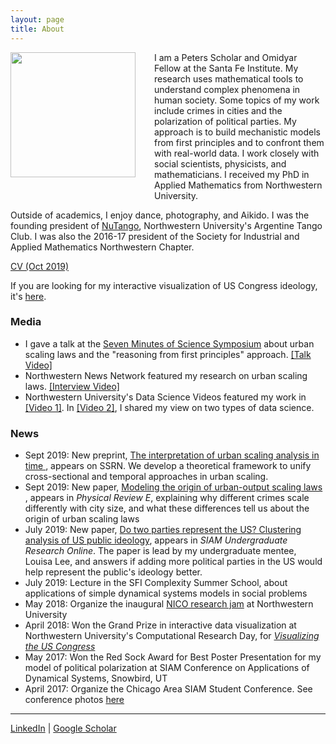 ```yaml
---
layout: page
title: About
---
```


<img style="float: left; margin: 0px 30px 30px 0px;" src="../files/vcyang_photo_1708.jpg" width = "200"/>
I am a Peters Scholar and Omidyar Fellow at the Santa Fe Institute. My research uses mathematical tools to understand complex phenomena in human society. Some topics of my work include crimes in cities and the polarization of political parties. My approach is to build mechanistic models from first principles and to confront them with real-world data. I work closely with social scientists, physicists, and mathematicians. I received my PhD in Applied Mathematics from Northwestern University. 

Outside of academics, I enjoy dance, photography, and Aikido. I was the founding president of [NuTango](http://nutango.wix.com/nutango), Northwestern University's Argentine Tango Club. I was also the 2016-17 president of the Society for Industrial and Applied Mathematics Northwestern Chapter. 

[CV (Oct 2019)](../files/VC_Yang_CV_Oct_2019.pdf)

If you are looking for my interactive visualization of US Congress ideology, it's [here](http://www.vcyang.com/vis_congress/).


### Media 
* I gave a talk at the [Seven Minutes of Science Symposium](http://rsg.northwestern.edu/w2017.html) about urban scaling laws and the "reasoning from first principles" approach. [[Talk Video]](https://www.youtube.com/watch?v=Xs5ewFzNSYI)
* Northwestern News Network featured my research on urban scaling laws. [[Interview Video]](https://youtu.be/eIiNyI5sWuk?t=18m49s)
* Northwestern University's Data Science Videos featured my work in [[Video 1]](https://youtu.be/9lh6TYon0_I). In [[Video 2]](https://youtu.be/5by2WzQVx9U), I shared my view on two types of data science.


### News 
* Sept 2019: New preprint, [The interpretation of urban scaling analysis in time ](https://papers.ssrn.com/sol3/papers.cfm?abstract_id=3459540), appears on SSRN. We develop a theoretical framework to unify cross-sectional and temporal approaches in urban scaling. 
* Sept 2019: New paper, [Modeling the origin of urban-output scaling  laws](https://journals.aps.org/pre/abstract/10.1103/PhysRevE.100.032306) , appears in *Physical Review E*, explaining why different crimes scale differently with city size, and what these differences tell us about the origin of urban scaling laws 
* July 2019: New paper, [Do two parties represent the US? Clustering analysis of US public ideology](https://www.siam.org/Portals/0/Publications/SIURO/Vol12/S01651.pdf?ver=2019-07-01-152228-507), appears in *SIAM Undergraduate Research Online*. The paper is lead by my undergraduate mentee, Louisa Lee, and answers if adding more political parties in the US would help represent the public's ideology better. 
* July 2019: Lecture in the SFI Complexity Summer School, about applications of simple dynamical systems models in social problems 
* May 2018: Organize the inaugural [NICO research jam](https://www.nico.northwestern.edu/news-events/events/?eid=533417) at Northwestern University
* April 2018: Won the Grand Prize in interactive data visualization at Northwestern University's Computational Research Day, for [*Visualizing the US Congress*](http://www.vcyang.com/vis_congress/)
* May 2017: Won the Red Sock Award for Best Poster Presentation for my model of political polarization at SIAM Conference on Applications of Dynamical Systems, Snowbird, UT
* April 2017: Organize the Chicago Area SIAM Student Conference. See conference photos [here](https://goo.gl/photos/qsbvGHyJ8QANQHfCA)

-----
[LinkedIn](https://www.linkedin.com/in/vcyang) &#124; [Google Scholar](https://scholar.google.com/citations?user=-dMTyjIAAAAJ&hl=en)
